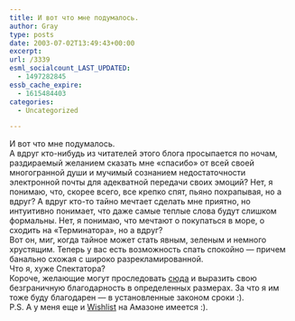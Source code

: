 ```yaml
---
title: И вот что мне подумалось.
author: Gray
type: posts
date: 2003-07-02T13:49:43+00:00
excerpt:
url: /3339
esml_socialcount_LAST_UPDATED:
  - 1497282845
essb_cache_expire:
  - 1615484403
categories:
  - Uncategorized

---
```








И вот что мне подумалось.  
А вдруг кто-нибудь из читателей этого блога просыпается по ночам, раздираемый желанием сказать мне &#171;спасибо&#187; от всей своей многогранной души и мучимый сознанием недостаточности электронной почты для адекватной передачи своих эмоций? Нет, я понимаю, что, скорее всего, все крепко спят, пьяно похрапывая, но а вдруг? А вдруг кто-то тайно мечтает сделать мне приятно, но интуитивно понимает, что даже самые теплые слова будут слишком формальны. Нет, я понимаю, что мечтают о покупаться в море, о сходить на &#171;Терминатора&#187;, но а вдруг?  
Вот он, миг, когда тайное может стать явным, зеленым и немного хрустящим. Теперь у вас есть возможность спать спокойно &#8212; причем банально схожая с широко разрекламированной.  
Что я, хуже Спектатора?  
Короче, желающие могут проследовать <a href="http://www.searchengines.ru/blog/donate.html" target="_blank">сюда</a> и выразить свою безграничную благодарность в определенных размерах. За что я им тоже буду благодарен &#8212; в установленные законом сроки :).  
P.S. А у меня еще и <a href="http://www.amazon.com/o/registry/K6XTWPPRNXQ1" target="_blank">Wishlist</a> на Амазоне имеется :).